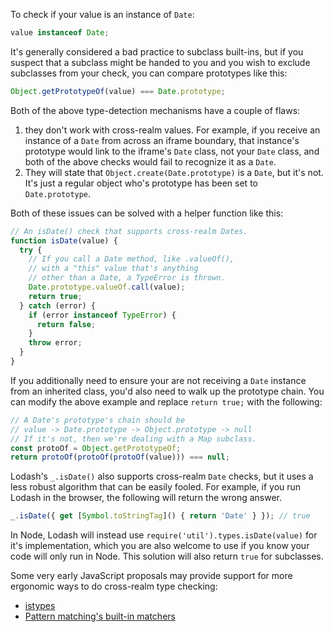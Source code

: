 To check if your value is an instance of `Date`:

```javascript
value instanceof Date;
```

It's generally considered a bad practice to subclass built-ins, but if you suspect that a subclass might be handed to you and you wish to exclude subclasses from your check, you can compare prototypes like this:

```javascript
Object.getPrototypeOf(value) === Date.prototype;
```

Both of the above type-detection mechanisms have a couple of flaws:
1. they don't work with cross-realm values. For example, if you receive an instance of a `Date` from across an iframe boundary, that instance's prototype would link to the iframe's `Date` class, not your `Date` class, and both of the above checks would fail to recognize it as a `Date`.
2. They will state that `Object.create(Date.prototype)` is a `Date`, but it's not. It's just a regular object who's prototype has been set to `Date.prototype`.

Both of these issues can be solved with a helper function like this:

```javascript
// An isDate() check that supports cross-realm Dates.
function isDate(value) {
  try {
    // If you call a Date method, like .valueOf(),
    // with a "this" value that's anything
    // other than a Date, a TypeError is thrown.
    Date.prototype.valueOf.call(value);
    return true;
  } catch (error) {
    if (error instanceof TypeError) {
      return false;
    }
    throw error;
  }
}
```

If you additionally need to ensure your are not receiving a `Date` instance from an inherited class, you'd also need to walk up the prototype chain. You can modify the above example and replace `return true;` with the following:

```javascript
// A Date's prototype's chain should be
// value -> Date.prototype -> Object.prototype -> null
// If it's not, then we're dealing with a Map subclass.
const protoOf = Object.getPrototypeOf;
return protoOf(protoOf(protoOf(value))) === null;
```

Lodash's `_.isDate()` also supports cross-realm `Date` checks, but it uses a less robust algorithm that can be easily fooled. For example, if you run Lodash in the browser, the following will return the wrong answer.

```javascript
_.isDate({ get [Symbol.toStringTag]() { return 'Date' } }); // true
```

In Node, Lodash will instead use `require('util').types.isDate(value)` for it's implementation, which you are also welcome to use if you know your code will only run in Node. This solution will also return `true` for subclasses.

Some very early JavaScript proposals may provide support for more ergonomic ways to do cross-realm type checking:
* [istypes](https://github.com/jasnell/proposal-istypes)
* [Pattern matching's built-in matchers](https://github.com/tc39/proposal-pattern-matching#built-in-custom-matchers-1)
